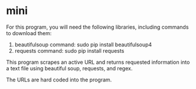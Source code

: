 # mini

For this program, you will need the following libraries, including commands to download them:

1. beautifulsoup
  command: sudo pip install beautifulsoup4
2. requests
  command: sudo pip install requests
  
This program scrapes an active URL and returns requested information into a text file using beautiful soup, requests, and regex. 

The URLs are hard coded into the program.
